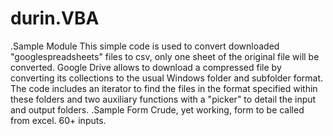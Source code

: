 # durin.VBA
.Sample Module
This simple code is used to convert downloaded "googlespreadsheets" files to csv, only one sheet of the original file will be converted. Google Drive allows to download a compressed file by converting its collections to the usual Windows folder and subfolder format. The code includes an iterator to find the files in the format specified within these folders and two auxiliary functions with a "picker" to detail the input and output folders. 
.Sample Form
Crude, yet working, form to be called from excel. 60+ inputs.
